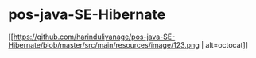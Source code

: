 # pos-java-SE-Hibernate
[[https://github.com/harinduliyanage/pos-java-SE-Hibernate/blob/master/src/main/resources/image/123.png | alt=octocat]]
